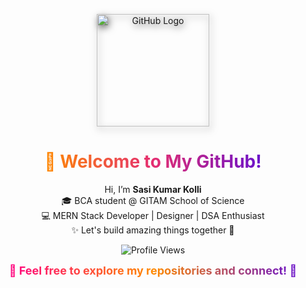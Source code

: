 <p align="center">
  <img width="180" src="https://cdn.jsdelivr.net/gh/devicons/devicon/icons/github/github-original.svg" alt="GitHub Logo" style="filter: drop-shadow(2px 4px 6px #5A5A5A)"/>
</p>

<h1 align="center">
  <span style="background: linear-gradient(90deg, #ff8a00, #e52e71, #6a11cb); -webkit-background-clip: text; color: transparent;">
    👋 Welcome to My GitHub!
  </span>
</h1>

<p align="center">
Hi, I’m <strong>Sasi Kumar Kolli</strong><br/>
🎓 BCA student @ GITAM School of Science<br/>
💻 MERN Stack Developer | Designer | DSA Enthusiast<br/>
✨ Let's build amazing things together 🚀
</p>

<p align="center">
  <img src="https://komarev.com/ghpvc/?username=sasikumar272004&label=Profile%20Views&color=ff69b4&style=for-the-badge" alt="Profile Views"/>
</p>









<p align="center">
  <span style="background: linear-gradient(90deg, #ff0080, #ff8a00, #6a11cb); -webkit-background-clip: text; color: transparent; font-weight:bold; font-size:18px;">
    💌 Feel free to explore my repositories and connect! 💌
  </span>
</p>
